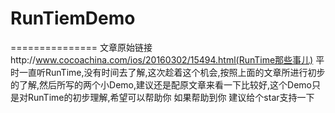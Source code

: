 # RunTiemDemo

===============
文章原始链接http://www.cocoachina.com/ios/20160302/15494.html(RunTime那些事儿)
平时一直听RunTime,没有时间去了解,这次趁着这个机会,按照上面的文章所进行初步的了解,然后所写的两个小Demo,建议还是配原文章来看一下比较好,这个Demo只是对RunTime的初步理解,希望可以帮助你
如果帮助到你 建议给个star支持一下
